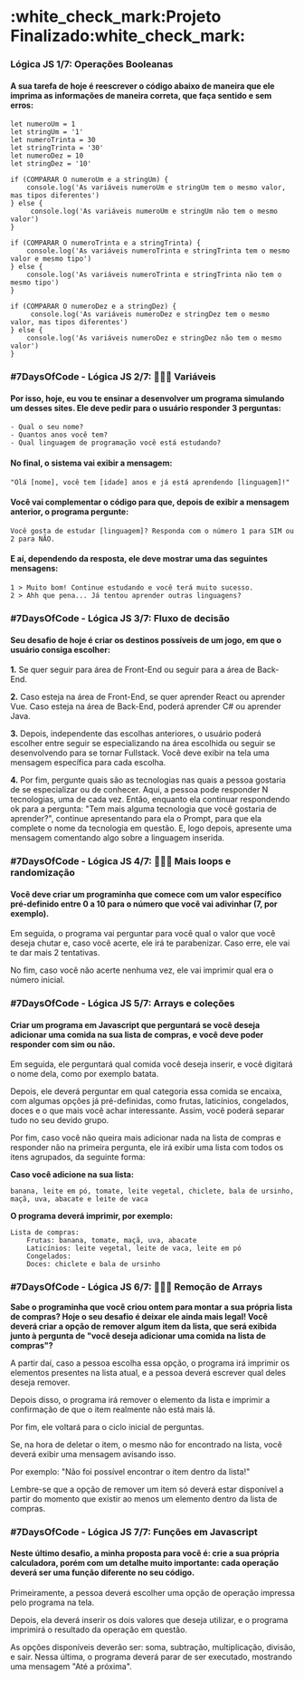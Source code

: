 
<h1>:white_check_mark:Projeto Finalizado:white_check_mark:</h1>
<h3>Lógica JS 1/7: Operações Booleanas</h3>
<h4>A sua tarefa de hoje é reescrever o código abaixo de maneira que ele imprima as informações de maneira correta, que faça sentido e sem erros:</h4>

	let numeroUm = 1
	let stringUm = '1'
	let numeroTrinta = 30
	let stringTrinta = '30'
	let numeroDez = 10
	let stringDez = '10'

	if (COMPARAR O numeroUm e a stringUm) {
  		console.log('As variáveis numeroUm e stringUm tem o mesmo valor, mas tipos diferentes')
	} else {
 		 console.log('As variáveis numeroUm e stringUm não tem o mesmo valor')
	}

	if (COMPARAR O numeroTrinta e a stringTrinta) {
  		console.log('As variáveis numeroTrinta e stringTrinta tem o mesmo valor e mesmo tipo')
	} else {
  		console.log('As variáveis numeroTrinta e stringTrinta não tem o mesmo tipo')
	}

	if (COMPARAR O numeroDez e a stringDez) {
 		 console.log('As variáveis numeroDez e stringDez tem o mesmo valor, mas tipos diferentes')
	} else {
  		console.log('As variáveis numeroDez e stringDez não tem o mesmo valor')
	}
	
<h3>#7DaysOfCode - Lógica JS 2/7: 👩🏽‍💻 Variáveis</h3>
<h4>Por isso, hoje, eu vou te ensinar a desenvolver um programa simulando um desses sites. Ele deve pedir para o usuário responder 3 perguntas:</h4>

	- Qual o seu nome?
	- Quantos anos você tem?
	- Qual linguagem de programação você está estudando?

<h4>No final, o sistema vai exibir a mensagem:</h4>

	"Olá [nome], você tem [idade] anos e já está aprendendo [linguagem]!"
	
<h4>Você vai complementar o código para que, depois de exibir a mensagem anterior, o programa pergunte:</h4>

	Você gosta de estudar [linguagem]? Responda com o número 1 para SIM ou 2 para NÃO.

<h4>E aí, dependendo da resposta, ele deve mostrar uma das seguintes mensagens:</h4>

	1 > Muito bom! Continue estudando e você terá muito sucesso.
	2 > Ahh que pena... Já tentou aprender outras linguagens?

<h3>#7DaysOfCode - Lógica JS 3/7: Fluxo de decisão</h3>
<h4>Seu desafio de hoje é criar os destinos possíveis de um jogo, em que o usuário consiga escolher:</h4>

<p><strong>1.</strong> Se quer seguir para área de Front-End ou seguir para a área de Back-End.</p>

<p><strong>2.</strong> Caso esteja na área de Front-End, se quer aprender React ou aprender Vue. Caso esteja na área de Back-End, poderá aprender C# ou aprender Java.</p>

<p><strong>3.</strong> Depois, independente das escolhas anteriores, o usuário poderá escolher entre seguir se especializando na área escolhida ou seguir se desenvolvendo para se tornar Fullstack. Você deve exibir na tela uma mensagem específica para cada escolha.</p>

<p><strong>4.</strong> Por fim, pergunte quais são as tecnologias nas quais a pessoa gostaria de se especializar ou de conhecer. Aqui, a pessoa pode responder N tecnologias, uma de cada vez. Então, enquanto ela continuar respondendo ok para a pergunta: "Tem mais alguma tecnologia que você gostaria de aprender?", continue apresentando para ela o Prompt, para que ela complete o nome da tecnologia em questão. E, logo depois, apresente uma mensagem comentando algo sobre a linguagem inserida.</p>

<h3>#7DaysOfCode - Lógica JS 4/7: 👩🏽‍💻 Mais loops e randomização</h3>
<h4>Você deve criar um programinha que comece com um valor específico pré-definido entre 0 a 10 para o número que você vai adivinhar (7, por exemplo).</h4>

<p>Em seguida, o programa vai perguntar para você qual o valor que você deseja chutar e, caso você acerte, ele irá te parabenizar. Caso erre, ele vai te dar mais 2 tentativas.</p>

<p>No fim, caso você não acerte nenhuma vez, ele vai imprimir qual era o número inicial.</p>

<h3>#7DaysOfCode - Lógica JS 5/7: Arrays e coleções</h3>
<h4>Criar um programa em Javascript que perguntará se você deseja adicionar uma comida na sua lista de compras, e você deve poder responder com sim ou não.</h4>

<p>Em seguida, ele perguntará qual comida você deseja inserir, e você digitará o nome dela, como por exemplo batata.</p>

<p>Depois, ele deverá perguntar em qual categoria essa comida se encaixa, com algumas opções já pré-definidas, como frutas, laticínios, congelados, doces e o que mais você achar interessante. Assim, você poderá separar tudo no seu devido grupo.</p>

<p>Por fim, caso você não queira mais adicionar nada na lista de compras e responder não na primeira pergunta, ele irá exibir uma lista com todos os itens agrupados, da seguinte forma:</p>

<p><strong>Caso você adicione na sua lista:</strong></p>

	banana, leite em pó, tomate, leite vegetal, chiclete, bala de ursinho, maçã, uva, abacate e leite de vaca

<p><strong>O programa deverá imprimir, por exemplo:</strong></p>

	Lista de compras:
    	Frutas: banana, tomate, maçã, uva, abacate
    	Laticínios: leite vegetal, leite de vaca, leite em pó
    	Congelados:
    	Doces: chiclete e bala de ursinho
	
<h3>#7DaysOfCode - Lógica JS 6/7: 👩🏽‍💻 Remoção de Arrays</h3>
<p><strong>Sabe o programinha que você criou ontem para montar a sua própria lista de compras? Hoje o seu desafio é deixar ele ainda mais legal!
Você deverá criar a opção de remover algum item da lista, que será exibida junto à pergunta de "você deseja adicionar uma comida na lista de compras"?</strong></p>

<p>A partir daí, caso a pessoa escolha essa opção, o programa irá imprimir os elementos presentes na lista atual, e a pessoa deverá escrever qual deles deseja remover.</p>

<p>Depois disso, o programa irá remover o elemento da lista e imprimir a confirmação de que o item realmente não está mais lá.</p>

<p>Por fim, ele voltará para o ciclo inicial de perguntas.</p>

<p>Se, na hora de deletar o item, o mesmo não for encontrado na lista, você deverá exibir uma mensagem avisando isso.</p>

<p>Por exemplo: "Não foi possível encontrar o item dentro da lista!"</p>

<p>Lembre-se que a opção de remover um item só deverá estar disponível a partir do momento que existir ao menos um elemento dentro da lista de compras.</p>

<h3>#7DaysOfCode - Lógica JS 7/7: Funções em Javascript</h3>
<h4>Neste último desafio, a minha proposta para você é: crie a sua própria calculadora, porém com um detalhe muito importante: cada operação deverá ser uma função diferente no seu código.</h4>

<p>Primeiramente, a pessoa deverá escolher uma opção de operação impressa pelo programa na tela.</p>

<p>Depois, ela deverá inserir os dois valores que deseja utilizar, e o programa imprimirá o resultado da operação em questão.</p>

<p>As opções disponíveis deverão ser: soma, subtração, multiplicação, divisão, e sair. Nessa última, o programa deverá parar de ser executado, mostrando uma mensagem "Até a próxima".</p>
